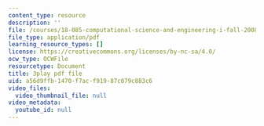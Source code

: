 ```yaml
---
content_type: resource
description: ''
file: /courses/18-085-computational-science-and-engineering-i-fall-2008/a56d9ffb1470f7acf91987c079c883c6_Y_lWzD2vigk.pdf
file_type: application/pdf
learning_resource_types: []
license: https://creativecommons.org/licenses/by-nc-sa/4.0/
ocw_type: OCWFile
resourcetype: Document
title: 3play pdf file
uid: a56d9ffb-1470-f7ac-f919-87c079c883c6
video_files:
  video_thumbnail_file: null
video_metadata:
  youtube_id: null
---
```

